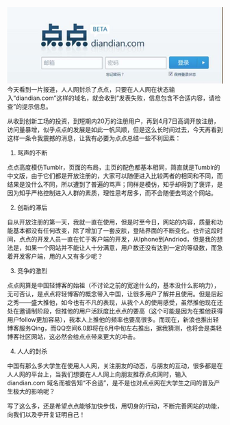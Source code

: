 <img src="/blog/images/diandian.jpg"/>
今天看到一片报道，人人网封杀了点点，只要在人人网在状态输入“diandian.com”这样的域名，就会收到“发表失败，信息包含不合适内容，请检查”的提示信息。­


从收到创新工场的投资，到短期内20万的注册用户，再到4月7日高调开放注册，访问量暴增，似乎点点的发展是如此一帆风顺，但是这么长时间过去，今天再看到这样一条令我震撼的消息，让我有必要为点点总结一些不利因素：­


1. 骂声的不断­

点点高度模仿Tumblr，页面的布局，主页的配色都基本相同，简直就是Tumblr的中文版，由于它们都是开放注册的，大家可以随便进入比较两者的相同和不同，而结果是没什么不同，所以遭到了普遍的骂声；同样是模仿，知乎却得到了褒评，是因为知乎严格控制进入人群的素质，理性思考居多，而不会随便去骂这个网站。­


2. 创新的滞后­

自从开放注册的第一天，我就一直在使用，但是时至今日，网站的内容，质量和功能基本都没有任何改变，除了增加了一套皮肤，登陆界面的不断变化。也许这段时间，点点的开发人员一直在忙于客户端的开发，从Iphone到Andriod，但是我的想法是，如果一个网站并不能让人十分满意，用户数还没有达到一定的等级数，而急着开发客户端，用的人又有多少呢？­


3. 竞争的激烈­

点点网算是中国轻博客的始祖（不讨论之前的宽途什么的，基本没什么影响力），无可否认，是点点将轻博客的概念带入中国，让很多用户了解并且使用。但是后起之秀——盛大推他，如今也有不凡的表现，从我个人的使用感受，虽然推他现在还处在邀请制阶段，但推他的用户活跃度比点点的要高（这个可能是因为在推他获得用户follow更加容易），我本人上推他的频率也要高很多。而现在，新浪也推出轻博客服务Qing，而QQ空间6.0即将在6月中旬左右推出，据我猜测，也将会是类轻博客社区网站，这必然会给点点带来更大的冲击。­


4. 人人的封杀­

中国有那么多大学生在使用人人网，关注朋友的动态，与朋友的互动，很多都是在人人网的平台上，当我们想要在人人网上向朋友推荐点点网时，输入 diandian.com 域名而被告知“不合适”，是不是也对点点网在大学生之间的普及产生极大的影响呢？­


写了这么多，还是希望点点能够加快步伐，用切身的行动，不断完善网站的功能，向我们以及李开复证明自己！